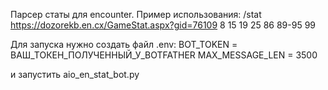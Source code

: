 Парсер статы для encounter.
Пример использования:
/stat https://dozorekb.en.cx/GameStat.aspx?gid=76109 8 15 19 25 86 89-95 99

Для запуска нужно создать файл .env:
BOT_TOKEN = ВАШ_ТОКЕН_ПОЛУЧЕННЫЙ_У_BOTFATHER
MAX_MESSAGE_LEN = 3500


и запустить aio_en_stat_bot.py